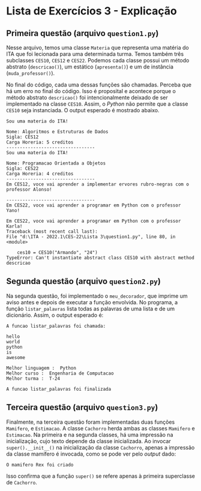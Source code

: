 # Lista de Exercícios 3 - Explicação

## Primeira questão (arquivo `question1.py`)

Nesse arquivo, temos uma classe `Materia` que representa uma matéria do ITA que foi lecionada para uma determinada turma. Temos também três subclasses `CES10`, `CES12` e `CES22`. Podemos cada classe possui um método abstrato (`descricao()`), um estático (`apresenta()`) e um de instância (`muda_professor()`).

No final do código, cada uma dessas funções são chamadas. Perceba que há um erro no final do código. Isso é proposital e acontece porque o método abstrato `descricao()` foi intencionalmente deixado de ser implementado na classe `CES10`. Assim, o _Python_ não permite que a classe `CES10` seja instanciada. O output esperado é mostrado abaixo. 

    Sou uma materia do ITA!

    Nome: Algoritmos e Estruturas de Dados
    Sigla: CES12
    Carga Horeria: 5 creditos
    ---------------------------------
    Sou uma materia do ITA!

    Nome: Programacao Orientada a Objetos
    Sigla: CES22
    Carga Horeria: 4 creditos
    ---------------------------------
    Em CES12, voce vai aprender a implementar ervores rubro-negras com o professor Alonso!

    ---------------------------------
    Em CES22, voce vai aprender a programar em Python com o professor Yano!

    Em CES22, voce vai aprender a programar em Python com o professor Karla!
    Traceback (most recent call last):
    File "d:\ITA - 2022.1\CES-22\Lista 3\question1.py", line 80, in <module>

        ces10 = CES10("Armando", "24")
    TypeError: Can't instantiate abstract class CES10 with abstract method descricao


## Segunda questão (arquivo `question2.py`)

Na segunda questão, foi implementado o `meu_decorador`, que imprime um aviso antes e depois de executar a função envolvida. No programa, a função `listar_palavras` lista todas as palavras de uma lista e de um dicionário. Assim, o output esperado é:

    A funcao listar_palavras foi chamada:

    hello
    world
    python
    is
    awesome

    Melhor linguagem :  Python
    Melhor curso :  Engenharia de Computacao
    Melhor turma :  T-24

    A funcao listar_palavras foi finalizada

## Terceira questão (arquivo `question3.py`)

Finalmente, na terceira questão foram implementadas duas funções `Mamifero`, e `Estimacao`. A classe `Cachorro` herda ambas as classes `Mamifero` e `Estimacao`. Na primeira e na segunda classes, há uma impressão na inicialização, cujo texto depende da classe inicializada. Ao invocar `super().__init__()` na inicialização da classe `Cachorro`, apenas a impressão da classe mamífero é invocada, como se pode ver pelo _output_ dado:

    O mamifero Rex foi criado

Isso confirma que a função `super()` se refere apenas à primeira superclasse de `Cachorro`.